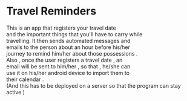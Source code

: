 # Travel Reminders  
This is an app that registers your travel date  
and the important things that you'll have to carry while  
travelling. It then sends automated messages and  
emails to the person about an hour before his/her  
journey to remind him/her about those possessions .  
Also , once the user registers a travel date , an  
email will be sent to him/her , so that , he/she can  
use it on his/her android device to import them to  
their calendar .  
(And this has to be deployed on a server so that the program can stay active )

